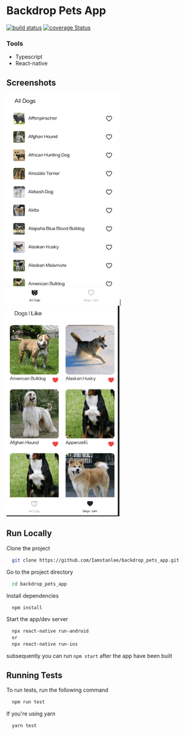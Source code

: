 # Backdrop Pets App

[![build status](https://img.shields.io/github/workflow/status/Iamstanlee/backdrop_pets_app/CI)](https://github.com/Iamstanlee/backdrop_pets_app/actions?query=CI)
[![coverage Status](https://coveralls.io/repos/github/Iamstanlee/backdrop_pets_app/badge.svg?branch=main)](https://coveralls.io/github/Iamstanlee/backdrop_pets_app?branch=main)

### Tools

- Typescript
- React-native

## Screenshots

<img src="/screenshots/1.png" width="295" height="550" />|<img src="/screenshots/2.png" width="295" height="550" />

## Run Locally

Clone the project

```bash
  git clone https://github.com/Iamstanlee/backdrop_pets_app.git
```

Go to the project directory

```bash
  cd backdrop_pets_app
```

Install dependencies

```bash
  npm install
```

Start the app/dev server

```bash
  npx react-native run-android
  or
  npx react-native run-ios
```

subsequently you can run `npm start` after the app have been built

## Running Tests

To run tests, run the following command

```bash
  npm run test
```

If you're using yarn

```bash
  yarn test
```
